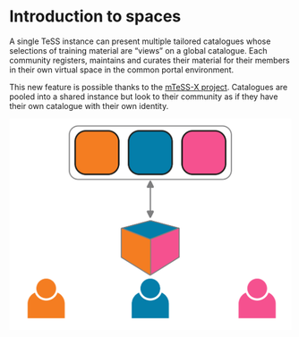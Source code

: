 # Introduction to spaces

A single TeSS instance can present multiple tailored catalogues whose selections of training material are “views” on a global catalogue. 
Each community registers, maintains and curates their material for their members in their own virtual space in the common portal environment.

This new feature is possible thanks to the [mTeSS-X project](../overview/mtess-x). Catalogues are pooled into a shared instance but look to their community as if they have their own catalogue with their own identity.

![Graphic of multi-spaces](../images/spaces/graphic-multi-space.svg)